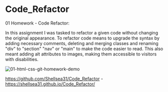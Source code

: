 # Code_Refactor
01 Homework - Code Refactor:

In this assignment I was tasked to refactor a given code without changing the original appearance. To refactor code means to upgrade the syntax by adding necessary comments, deleting and merging classes and renaming "div" to "section" "nav" or "main" to make the code easier to read. This also meant adding alt attributes to images, making them accessible to visitors with disabilities. 



![01-html-css-git-homework-demo](https://user-images.githubusercontent.com/70654835/95002698-d8c03400-058b-11eb-939f-055669966c82.png)

https://github.com/Shellsea31/Code_Refactor -
https://shellsea31.github.io/Code_Refactor/